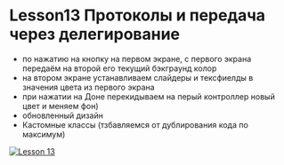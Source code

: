# Lesson13 Протоколы и передача через делегирование
- по нажатию на кнопку на первом экране, с первого экрана передаём на второй его текущий бэкграунд колор 
- на втором экране устанавливаем слайдеры и тексфиелды в значения цвета из первого экрана
- при нажатии на Доне перекидываем на перый контроллер новый цвет и меняем фон)
- обновленный дизайн
- Кастомные классы (тзбавляемся от дублирования кода по максимум)

<a href='http://imglink.ru'> <img src='http://imglink.ru/pictures/19-02-21/31bb4bdcb9874eec222dc208c5d45956.jpg' alt='Lesson 13'> </a>
